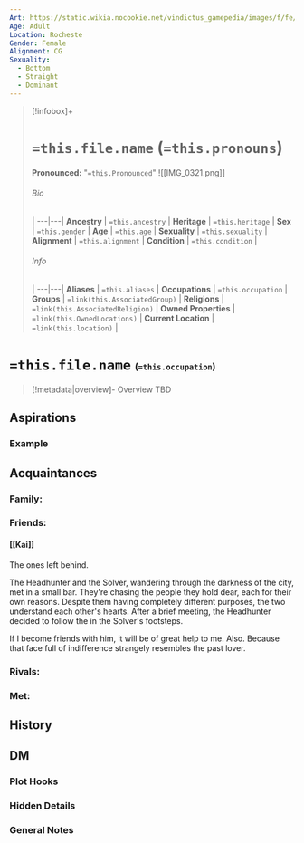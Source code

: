 ```yaml
---
Art: https://static.wikia.nocookie.net/vindictus_gamepedia/images/f/fe/Tessa_%28NPC_Icon%29.png/revision/latest?cb=20201202212359
Age: Adult
Location: Rocheste
Gender: Female
Alignment: CG
Sexuality:
  - Bottom
  - Straight
  - Dominant
---
```


> [!infobox]+
> # `=this.file.name` (`=this.pronouns`)
> **Pronounced:**  "`=this.Pronounced`"
![[IMG_0321.png]]
> ###### Bio
>  |
> ---|---|
> **Ancestry** | `=this.ancestry` |
> **Heritage** | `=this.heritage` |
> **Sex** | `=this.gender` |
> **Age** | `=this.age` |
> **Sexuality** | `=this.sexuality` |
> **Alignment** | `=this.alignment` |
> **Condition** | `=this.condition` |
> ###### Info
>  |
> ---|---|
> **Aliases** | `=this.aliases` |
> **Occupations** | `=this.occupation` |
> **Groups** | `=link(this.AssociatedGroup)` |
> **Religions** | `=link(this.AssociatedReligion)` |
> **Owned Properties** | `=link(this.OwnedLocations)` |
> **Current Location** | `=link(this.location)` |

# **`=this.file.name`** <span style="font-size: medium">(`=this.occupation`)</span>
> [!metadata|overview]- Overview 
> TBD

## Aspirations
### Example


## Acquaintances
### Family:


### Friends:
#### [[Kai]] 
The ones left behind.

The Headhunter and the Solver, wandering through the darkness of the city, met in a small bar. They're chasing the people they hold dear, each for their own reasons. Despite them having completely different purposes, the two understand each other's hearts. After a brief meeting, the Headhunter decided to follow the in the Solver's footsteps.

If I become friends with him, it will be of great help to me. Also. Because that face full of indifference strangely resembles the past lover.


### Rivals:


### Met:


## History


## DM
### Plot Hooks


### Hidden Details


### General Notes

